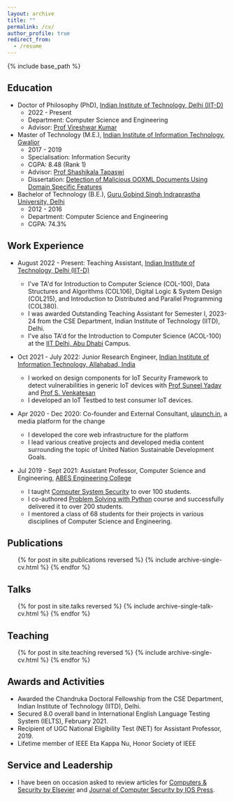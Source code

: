```yaml
---
layout: archive
title: ""
permalink: /cv/
author_profile: true
redirect_from:
  - /resume
---
```


{% include base_path %}

## Education

* Doctor of Philosophy (PhD), [Indian Institute of Technology, Delhi (IIT-D)](https://iitd.ac.in)
  * 2022 - Present
  * Department: Computer Science and Engineering
  * Advisor: [Prof Vireshwar Kumar](https://homecse.iitd.ac.in/team/vireshwar-kumar/)
* Master of Technology (M.E.), [Indian Institute of Information Technology, Gwalior](https://www.iiitm.ac.in/)
  * 2017 - 2019
  * Specialisation: Information Security
  * CGPA: 8.48 (Rank 1)
  * Advisor: [Prof Shashikala Tapaswi](https://iiitm.ac.in/index.php/en/component/splms/teacher/Prof.Shashikala)
  * Dissertation: [Detection of Malicious OOXML Documents Using Domain Specific Features](https://drive.proton.me/urls/C7FFDQM8CR#YZdQHtJDIIxu)
* Bachelor of Technology (B.E.), [Guru Gobind Singh Indraprastha University, Delhi](http://ipu.ac.in/)
  * 2012 - 2016
  * Department: Computer Science and Engineering
  * CGPA: 74.3%

## Work Experience

* August 2022 - Present: Teaching Assistant, [Indian Institute of Technology, Delhi (IIT-D)](https://iitd.ac.in)
  * I've TA'd for Introduction to Computer Science (COL-100), Data Structures and Algorithms (COL106), Digital Logic & System Design (COL215), and Introduction to Distributed and Parallel Programming (COL380).
  * I was awarded Outstanding Teaching Assistant for Semester I, 2023-24 from the CSE Department, Indian Institute of Technology (IITD), Delhi.
  * I've also TA'd for the Introduction to Computer Science (ACOL-100) at the [IIT Delhi, Abu Dhabi](https://abudhabi.iitd.ac.in) Campus.

* Oct 2021 - July 2022: Junior Research Engineer, [Indian Institute of Information Technology, Allahabad, India](https://iiita.ac.in/)
  * I worked on design components for IoT Security Framework to detect vulnerabilities in generic IoT devices with [Prof Suneel Yadav](https://sites.google.com/a/iiita.ac.in/suneelyadav/?pli=1) and [Prof S. Venkatesan](https://it.iiita.ac.in/?pg=facultypage&uid=venkat)
  * I developed an IoT Testbed to test consumer IoT devices.

* Apr 2020 - Dec 2020: Co-founder and External Consultant, [ulaunch.in](https://web.archive.org/web/20201124070347/https://ulaunch.in/about/), a media platform for the change
  * I developed the core web infrastructure for the platform
  * I lead various creative projects and developed media content surrounding the topic of United Nation Sustainable Development Goals.

* Jul 2019 - Sept 2021: Assistant Professor, Computer Science and Engineering, [ABES Engineering College](https://abes.ac.in/)
  * I taught [Computer System Security](/teaching/2019-systems-security) to over 100 students.
  * I co-authored [Problem Solving with Python](/teaching/2019-problem-solving) course and successfully delivered it to over 200 students.
  * I mentored a class of 68 students for their projects in various disciplines of Computer Science and Engineering.

## Publications

  <ul>{% for post in site.publications reversed %}
    {% include archive-single-cv.html %}
  {% endfor %}</ul>
  
## Talks

  <ul>{% for post in site.talks reversed %}
    {% include archive-single-talk-cv.html  %}
  {% endfor %}</ul>
  
## Teaching

  <ul>{% for post in site.teaching reversed %}
    {% include archive-single-cv.html %}
  {% endfor %}</ul>
  
## Awards and Activities

* Awarded the Chandruka Doctoral Fellowship from the CSE Department, Indian Institute of Technology (IITD), Delhi.
* Secured 8.0 overall band in International English Language Testing System (IELTS), February 2021.
* Recipient of UGC National Eligibility Test (NET) for Assistant Professor, 2019.
* Lifetime member of IEEE Eta Kappa Nu, Honor Society of IEEE

## Service and Leadership

* I have been on occasion asked to review articles for [Computers & Security by Elsevier](https://www.sciencedirect.com/journal/computers-and-security) and [Journal of Computer Security by IOS Press](https://www.iospress.com/catalog/journals/journal-of-computer-security).

